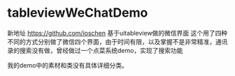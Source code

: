 tableviewWeChatDemo
===================

新地址 https://github.com/ioschen 基于uitableview做的微信界面
这个用了四种不同的方式分别做了微信四个界面，由于时间有限，以及掌握不是非常精准，通讯录的搜索没有做，曾经做过一个点菜系统demo，实现了搜索功能


我的demo中的素材和类没有具体详细分类。
